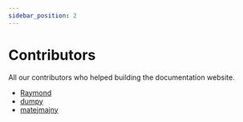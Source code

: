 ```yaml
---
sidebar_position: 2
---
```


# Contributors

All our contributors who helped building the documentation website.

- [Raymond](https://github.com/raymond-1227/)
- [dumpy](https://github.com/dumpydev/)
- [matejmajny](https://github.com/matejmajny/)